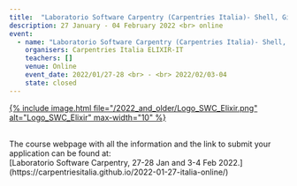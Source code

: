 ```yaml
---
title:  "Laboratorio Software Carpentry (Carpentries Italia)- Shell, Git, Python"
description: 27 January - 04 February 2022 <br> online
event:
  - name: "Laboratorio Software Carpentry (Carpentries Italia)- Shell, Git, Python"
    organisers: Carpentries Italia ELIXIR-IT
    teachers: []
    venue: Online
    event_date: 2022/01/27-28 <br> - <br> 2022/02/03-04
    state: closed
---
```

[{% include image.html file="/2022_and_older/Logo_SWC_Elixir.png" alt="Logo_SWC_Elixir" max-width="10" %}](https://carpentriesitalia.github.io/2021-09-09-italia-online/)


<br>
The course webpage with all the information and the link to submit your application can be found at:<br>
[Laboratorio Software Carpentry,  27-28 Jan and 3-4 Feb 2022.](https://carpentriesitalia.github.io/2022-01-27-italia-online/)
